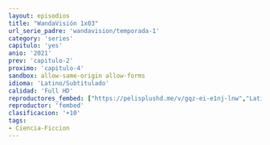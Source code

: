 ```yaml
---
layout: episodios
title: "WandaVisión 1x03"
url_serie_padre: 'wandavision/temporada-1'
category: 'series'
capitulo: 'yes'
anio: '2021'
prev: 'capitulo-2'
proximo: 'capitulo-4'
sandbox: allow-same-origin allow-forms
idioma: 'Latino/Subtitulado'
calidad: 'Full HD'
reproductores_fembed: ["https://pelisplushd.me/v/gqz-ei-e1nj-lnw","Latino","https://streamsb.net/embed-0hrlim1cq2p9.html","Latino","https://www.fembed.com/v/wg8pybnzxxxlmjy","Latino","https://mstream.tech/owg5k8cmojlj","Latino","https://www.fembed.com/v/24j60u2155k3jmk","Latino","https://pelispng.online/v/60jr3c08jjzdjez","Latino","https://www.fembed.com/v/qg845bej---1kpp","Subtitulado","https://mstream.tech/nnxeb68eob0s","Subtitulado","https://www.fembed.com/v/w3516inzxx8w788","Subtitulado","https://femax20.com/v/w351ytnzxkk52me","Subtitulado","https://fembed.live/v/13l-6cjmplex-0d?hls4=yes","Subtitulado","https://pelispng.online/v/w3516inzxx8w788","Subtitulado"]
reproductor: 'fembed'
clasificacion: '+10'
tags:
- Ciencia-Ficcion
---
```

